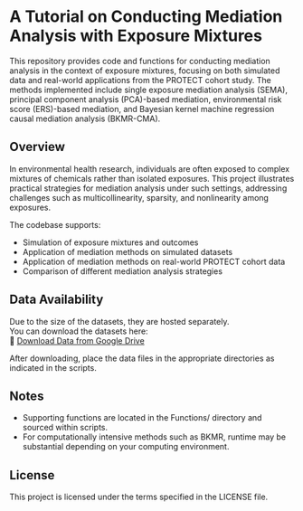 # A Tutorial on Conducting Mediation Analysis with Exposure Mixtures
This repository provides code and functions for conducting mediation analysis in the context of exposure mixtures, focusing on both simulated data and real-world applications from the PROTECT cohort study. The methods implemented include single exposure mediation analysis (SEMA), principal component analysis (PCA)-based mediation, environmental risk score (ERS)-based mediation, and Bayesian kernel machine regression causal mediation analysis (BKMR-CMA).

## Overview

In environmental health research, individuals are often exposed to complex mixtures of chemicals rather than isolated exposures. This project illustrates practical strategies for mediation analysis under such settings, addressing challenges such as multicollinearity, sparsity, and nonlinearity among exposures.

The codebase supports:
- Simulation of exposure mixtures and outcomes
- Application of mediation methods on simulated datasets
- Application of mediation methods on real-world PROTECT cohort data
- Comparison of different mediation analysis strategies

## Data Availability

Due to the size of the datasets, they are hosted separately.  
You can download the datasets here:  
🔗 [Download Data from Google Drive](https://drive.google.com/drive/folders/1ok6uO5dyDF9X2qel9ZBfBH9omQtXsEw_?usp=sharing)

After downloading, place the data files in the appropriate directories as indicated in the scripts.

## Notes
- Supporting functions are located in the Functions/ directory and sourced within scripts.
- For computationally intensive methods such as BKMR, runtime may be substantial depending on your computing environment.

## License
This project is licensed under the terms specified in the LICENSE file.
